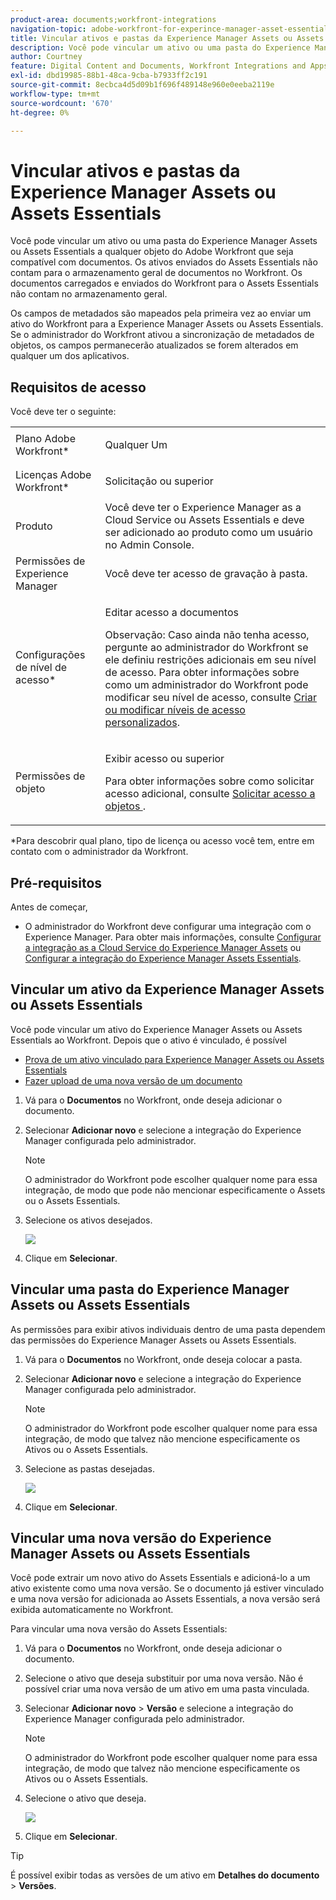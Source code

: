 ```yaml
---
product-area: documents;workfront-integrations
navigation-topic: adobe-workfront-for-experince-manager-asset-essentials
title: Vincular ativos e pastas da Experience Manager Assets ou Assets Essentials
description: Você pode vincular um ativo ou uma pasta do Experience Manager Assets ou Assets Essentials a qualquer objeto do Adobe Workfront que seja compatível com documentos. Os ativos enviados do Assets Essentials não contam para o armazenamento geral de documentos no Workfront. Os documentos carregados e enviados do Workfront para o Assets Essentials não contam no armazenamento geral.
author: Courtney
feature: Digital Content and Documents, Workfront Integrations and Apps
exl-id: dbd19985-88b1-48ca-9cba-b7933ff2c191
source-git-commit: 8ecbca4d5d09b1f696f489148e960e0eeba2119e
workflow-type: tm+mt
source-wordcount: '670'
ht-degree: 0%

---
```


# Vincular ativos e pastas da Experience Manager Assets ou Assets Essentials

Você pode vincular um ativo ou uma pasta do Experience Manager Assets ou Assets Essentials a qualquer objeto do Adobe Workfront que seja compatível com documentos. Os ativos enviados do Assets Essentials não contam para o armazenamento geral de documentos no Workfront. Os documentos carregados e enviados do Workfront para o Assets Essentials não contam no armazenamento geral.

Os campos de metadados são mapeados pela primeira vez ao enviar um ativo do Workfront para a Experience Manager Assets ou Assets Essentials. Se o administrador do Workfront ativou a sincronização de metadados de objetos, os campos permanecerão atualizados se forem alterados em qualquer um dos aplicativos.

## Requisitos de acesso

Você deve ter o seguinte:

<table style="table-layout:auto"> 
 <col> 
 <col> 
 <tbody> 
  <tr> 
   <td role="rowheader">Plano Adobe Workfront*</td> 
   <td> <p> Qualquer Um</p> </td> 
  </tr> 
  <tr> 
   <td role="rowheader">Licenças Adobe Workfront*</td> 
   <td> <p>Solicitação ou superior</p> </td> 
  </tr> 
  <tr> 
   <td role="rowheader">Produto</td> 
   <td>Você deve ter o Experience Manager as a Cloud Service ou Assets Essentials e deve ser adicionado ao produto como um usuário no Admin Console.</td> 
  </tr> 
   <tr> 
    <td role="rowheader">Permissões de Experience Manager</td> 
    <td>Você deve ter acesso de gravação à pasta.</td> 
   </tr>
  <tr> 
   <td role="rowheader">Configurações de nível de acesso*</td> 
   <td> <p>Editar acesso a documentos</p> <p>Observação: Caso ainda não tenha acesso, pergunte ao administrador do Workfront se ele definiu restrições adicionais em seu nível de acesso. Para obter informações sobre como um administrador do Workfront pode modificar seu nível de acesso, consulte <a href="../../administration-and-setup/add-users/configure-and-grant-access/create-modify-access-levels.md" class="MCXref xref">Criar ou modificar níveis de acesso personalizados</a>.</p> </td> 
  </tr> 
  <tr> 
   <td role="rowheader">Permissões de objeto</td> 
   <td> <p>Exibir acesso ou superior</p> <p>Para obter informações sobre como solicitar acesso adicional, consulte <a href="../../workfront-basics/grant-and-request-access-to-objects/request-access.md" class="MCXref xref">Solicitar acesso a objetos </a>.</p> </td> 
  </tr> 
 </tbody> 
</table>

&#42;Para descobrir qual plano, tipo de licença ou acesso você tem, entre em contato com o administrador da Workfront.

## Pré-requisitos

Antes de começar,

* O administrador do Workfront deve configurar uma integração com o Experience Manager. Para obter mais informações, consulte [Configurar a integração as a Cloud Service do Experience Manager Assets](/help/quicksilver/administration-and-setup/configure-integrations/configure-aacs-integration.md) ou [Configurar a integração do Experience Manager Assets Essentials](/help/quicksilver/documents/adobe-workfront-for-experience-manager-assets-essentials/setup-asset-essentials.md).

## Vincular um ativo da Experience Manager Assets ou Assets Essentials

Você pode vincular um ativo do Experience Manager Assets ou Assets Essentials ao Workfront. Depois que o ativo é vinculado, é possível

* [Prova de um ativo vinculado para Experience Manager Assets ou Assets Essentials](../../documents/adobe-workfront-for-experience-manager-assets-essentials/proof-linked-asset-aem.md)
* [Fazer upload de uma nova versão de um documento](../../documents/managing-documents/upload-new-document-version.md)

1. Vá para o **Documentos** no Workfront, onde deseja adicionar o documento.
1. Selecionar **Adicionar novo** e selecione a integração do Experience Manager configurada pelo administrador.

   >[!NOTE]
   >
   >O administrador do Workfront pode escolher qualquer nome para essa integração, de modo que pode não mencionar especificamente o Assets ou o Assets Essentials.

1. Selecione os ativos desejados.

   ![](assets/select-an-asset.png)

1. Clique em **Selecionar**.

## Vincular uma pasta do Experience Manager Assets ou Assets Essentials

As permissões para exibir ativos individuais dentro de uma pasta dependem das permissões do Experience Manager Assets ou Assets Essentials.

1. Vá para o **Documentos** no Workfront, onde deseja colocar a pasta.
1. Selecionar **Adicionar novo** e selecione a integração do Experience Manager configurada pelo administrador.

   >[!NOTE]
   >
   >O administrador do Workfront pode escolher qualquer nome para essa integração, de modo que talvez não mencione especificamente os Ativos ou o Assets Essentials.

1. Selecione as pastas desejadas.

   ![](assets/select-a-folder.png)

1. Clique em **Selecionar**.

## Vincular uma nova versão do Experience Manager Assets ou Assets Essentials

Você pode extrair um novo ativo do Assets Essentials e adicioná-lo a um ativo existente como uma nova versão. Se o documento já estiver vinculado e uma nova versão for adicionada ao Assets Essentials, a nova versão será exibida automaticamente no Workfront.

Para vincular uma nova versão do Assets Essentials:

1. Vá para o **Documentos** no Workfront, onde deseja adicionar o documento.
1. Selecione o ativo que deseja substituir por uma nova versão. Não é possível criar uma nova versão de um ativo em uma pasta vinculada.
1. Selecionar **Adicionar novo** > **Versão** e selecione a integração do Experience Manager configurada pelo administrador.

   >[!NOTE]
   >
   >O administrador do Workfront pode escolher qualquer nome para essa integração, de modo que talvez não mencione especificamente os Ativos ou o Assets Essentials.

1. Selecione o ativo que deseja.

   ![](assets/select-an-asset.png)

1. Clique em **Selecionar**.

>[!TIP]
>
>É possível exibir todas as versões de um ativo em **Detalhes do documento** > **Versões**.
